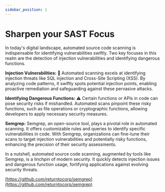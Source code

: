 ```yaml
---
sidebar_position: 1
---
```


# Sharpen your SAST Focus

In today's digital landscape, automated source code scanning is indispensable for identifying vulnerabilities swiftly. Two key focuses in this realm are the detection of injection vulnerabilities and identifying dangerous functions.

**Injection Vulnerabilities:** 💉
Automated scanning excels at identifying injection threats like SQL injection and Cross-Site Scripting (XSS). By analyzing code patterns, it swiftly spots potential injection points, enabling proactive remediation and safeguarding against these pervasive attacks.

**Identifying Dangerous Functions:** ⚠️
Certain functions or APIs in code can pose security risks if mishandled. Automated scans pinpoint these risky functions, such as file operations or cryptographic functions, allowing developers to apply necessary security measures.

**Semgrep:**
Semgrep, an open-source tool, plays a pivotal role in automated scanning. It offers customizable rules and queries to identify specific vulnerabilities in code. With Semgrep, organizations can fine-tune their scans to target injection vulnerabilities and potentially risky functions, enhancing the precision of their security assessments.

In a nutshell, automated source code scanning, augmented by tools like Semgrep, is a linchpin of modern security. It quickly detects injection issues and dangerous function usage, fortifying applications against evolving security threats.

[https://github.com/returntocorp/semgrep](https://github.com/returntocorp/semgrep)

